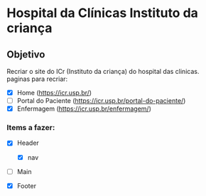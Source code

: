# Hospital da Clínicas Instituto da criança #
## Objetivo ##
Recriar o site do ICr (Instituto da criança) do hospital das clinicas.
<br>
paginas para recriar:
- [x] Home (https://icr.usp.br/)
- [ ] Portal do Paciente (https://icr.usp.br/portal-do-paciente/)
- [x] Enfermagem (https://icr.usp.br/enfermagem/)

### Items a fazer: ###
- [x] Header
  - [x] nav
- [ ] Main
- [x] Footer


